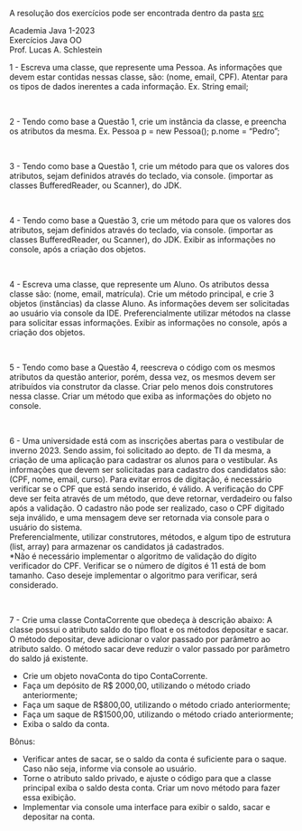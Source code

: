 A resolução dos exercícios pode ser encontrada dentro da pasta <a href="https://github.com/fabianojunior139/Academia-Java-Atos/tree/main/Back-end/Exercicio1_POO/src">src</a>

Academia Java 1-2023 <br>
Exercícios Java OO <br>
Prof. Lucas A. Schlestein <br>

1 - Escreva uma classe, que represente uma Pessoa. As informações que devem estar contidas
nessas classe, são: (nome, email, CPF). Atentar para os tipos de dados inerentes a cada
informação.
Ex. String email;

<br>

2 - Tendo como base a Questão 1, crie um instância da classe, e preencha os atributos da
mesma.
Ex.
Pessoa p = new Pessoa();
p.nome = “Pedro”;

<br>

3 - Tendo como base a Questão 1, crie um método para que os valores dos atributos, sejam
definidos através do teclado, via console. (importar as classes BufferedReader, ou Scanner), do
JDK.

<br>


4 - Tendo como base a Questão 3, crie um método para que os valores dos atributos, sejam
definidos através do teclado, via console. (importar as classes BufferedReader, ou Scanner), do
JDK. Exibir as informações no console, após a criação dos objetos.

<br>


4 - Escreva uma classe, que represente um Aluno. Os atributos dessa classe são: (nome, email,
matrícula). Crie um método principal, e crie 3 objetos (instâncias) da classe Aluno. As informações
devem ser solicitadas ao usuário via console da IDE. Preferencialmente utilizar métodos na classe
para solicitar essas informações. Exibir as informações no console, após a criação dos objetos.

<br>


5 - Tendo como base a Questão 4, reescreva o código com os mesmos atributos da questão
anterior, porém, dessa vez, os mesmos devem ser atribuídos via construtor da classe. Criar pelo
menos dois construtores nessa classe. Criar um método que exiba as informações do objeto no
console.

<br>


6 - Uma universidade está com as inscrições abertas para o vestibular de inverno 2023. Sendo
assim, foi solicitado ao depto. de TI da mesma, a criação de uma aplicação para cadastrar os
alunos para o vestibular. As informações que devem ser solicitadas para cadastro dos candidatos
são: (CPF, nome, email, curso). Para evitar erros de digitação, é necessário verificar se o CPF que
está sendo inserido, é válido. A verificação do CPF deve ser feita através de um método, que deve
retornar, verdadeiro ou falso após a validação. O cadastro não pode ser realizado, caso o CPF
digitado seja inválido, e uma mensagem deve ser retornada via console para o usuário do
sistema. <br>
Preferencialmente, utilizar construtores, métodos, e algum tipo de estrutura (list, array) para
armazenar os candidatos já cadastrados. <br>
*Não é necessário implementar o algoritmo de validação do dígito verificador do CPF. Verificar se
o número de dígitos é 11 está de bom tamanho. Caso deseje implementar o algoritmo para
verificar, será considerado.

<br>


7 - Crie uma classe ContaCorrente que obedeça à descrição abaixo:
A classe possui o atributo saldo do tipo float e os métodos depositar e sacar.
O método depositar, deve adicionar o valor passado por parâmetro ao atributo saldo.
O método sacar deve reduzir o valor passado por parâmetro do saldo já existente.
- Crie um objeto novaConta do tipo ContaCorrente.
- Faça um depósito de R$ 2000,00, utilizando o método criado anteriormente;
- Faça um saque de R$800,00, utilizando o método criado anteriormente;
- Faça um saque de R$1500,00, utilizando o método criado anteriormente;
- Exiba o saldo da conta.

Bônus:
- Verificar antes de sacar, se o saldo da conta é suficiente para o saque. Caso não seja, informe via
console ao usuário.
- Torne o atributo saldo privado, e ajuste o código para que a classe principal exiba o saldo desta
conta. Criar um novo método para fazer essa exibição.
- Implementar via console uma interface para exibir o saldo, sacar e depositar na conta.
